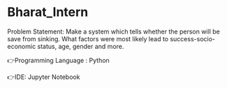 # Bharat_Intern
Problem Statement: Make a system which tells whether the person will be save from sinking. What factors were most likely lead to success-socio-economic status, age, gender and more.


👉Programming Language : Python

👉IDE: Jupyter Notebook
